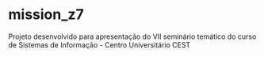 # mission_z7
Projeto desenvolvido para apresentação do VII seminário temático do curso de Sistemas de Informação - Centro Universitário CEST 
